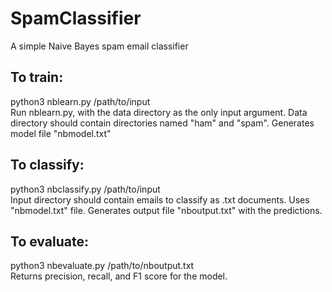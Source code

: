 # SpamClassifier
A simple Naive Bayes spam email classifier

## To train:
python3 nblearn.py /path/to/input  
Run nblearn.py, with the data directory as the only input argument. Data directory should contain directories named "ham" and "spam".
Generates model file "nbmodel.txt"

## To classify:
python3 nbclassify.py /path/to/input  
Input directory should contain emails to classify as .txt documents. Uses "nbmodel.txt" file.
Generates output file "nboutput.txt" with the predictions.

## To evaluate:
python3 nbevaluate.py /path/to/nboutput.txt  
Returns precision, recall, and F1 score for the model.
